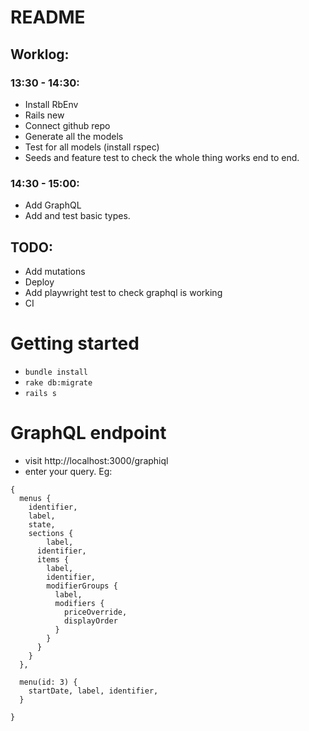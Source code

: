 # README

## Worklog:

### 13:30 - 14:30:

- Install RbEnv
- Rails new
- Connect github repo
- Generate all the models
- Test for all models (install rspec)
- Seeds and feature test to check the whole thing works end to end.

### 14:30 - 15:00:

- Add GraphQL
- Add and test basic types.

## TODO:

- Add mutations
- Deploy
- Add playwright test to check graphql is working
- CI

# Getting started

- `bundle install`
- `rake db:migrate`
- `rails s`

# GraphQL endpoint

- visit http://localhost:3000/graphiql
- enter your query. Eg:

```
{
  menus {
    identifier,
    label,
    state,
    sections {
  		label,
      identifier,
      items {
        label,
        identifier,
        modifierGroups {
          label,
          modifiers {
            priceOverride,
            displayOrder
          }
        }
      }
    }
  },

  menu(id: 3) {
    startDate, label, identifier,
  }

}
```
